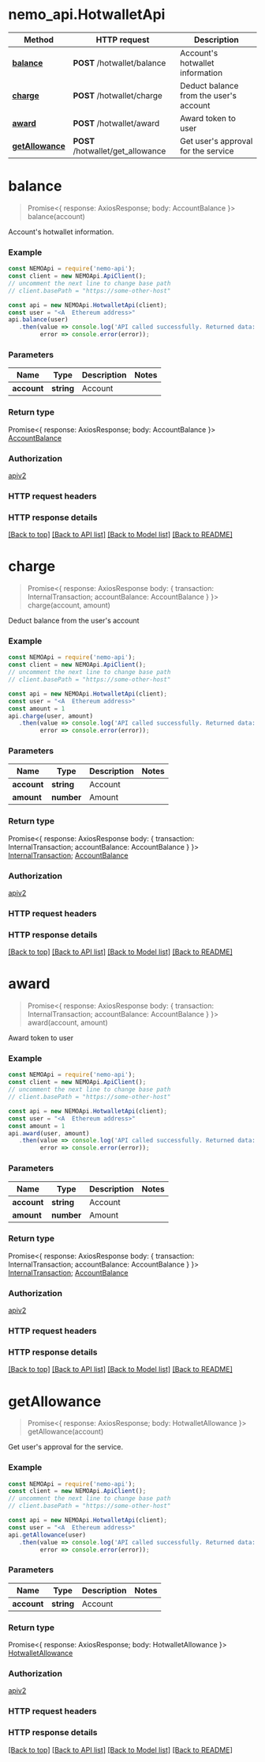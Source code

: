 # nemo_api.HotwalletApi

Method | HTTP request | Description
------------- | ------------- | -------------
[**balance**](HotwalletApi.md#balance) | **POST** /hotwallet/balance | Account's hotwallet information
[**charge**](HotwalletApi.md#charge) | **POST** /hotwallet/charge | Deduct balance from the user's account
[**award**](HotwalletApi.md#award) | **POST** /hotwallet/award | Award token to user
[**getAllowance**](HotwalletApi.md#getAllowance) | **POST** /hotwallet/get_allowance | Get user's approval for the service

# **balance**
> Promise<{ response: AxiosResponse; body: AccountBalance }> balance(account)

Account's hotwallet information.

### Example

```typescript
const NEMOApi = require('nemo-api');
const client = new NEMOApi.ApiClient();
// uncomment the next line to change base path
// client.basePath = "https://some-other-host"

const api = new NEMOApi.HotwalletApi(client);
const user = "<A  Ethereum address>"
api.balance(user)
   .then(value => console.log('API called successfully. Returned data: ', value.body),
         error => console.error(error));
```

### Parameters

Name | Type | Description  | Notes
------------- | ------------- | ------------- | -------------
 **account** | **string**| Account | 


### Return type

Promise<{ response: AxiosResponse; body: AccountBalance }> [AccountBalance](AccountBalance.md)

### Authorization

[apiv2](../README.md#apiv2)

### HTTP request headers

### HTTP response details

[[Back to top]](#) [[Back to API list]](../README.md#documentation-for-api-endpoints) [[Back to Model list]](../README.md#documentation-for-models) [[Back to README]](../README.md)

# **charge**
> Promise<{
    response: AxiosResponse
    body: { transaction: InternalTransaction; accountBalance: AccountBalance }
}> charge(account, amount)

Deduct balance from the user's account

### Example

```typescript
const NEMOApi = require('nemo-api');
const client = new NEMOApi.ApiClient();
// uncomment the next line to change base path
// client.basePath = "https://some-other-host"

const api = new NEMOApi.HotwalletApi(client);
const user = "<A  Ethereum address>"
const amount = 1
api.charge(user, amount)
   .then(value => console.log('API called successfully. Returned data: ', value.body),
         error => console.error(error));
```

### Parameters

Name | Type | Description  | Notes
------------- | ------------- | ------------- | -------------
 **account** | **string**| Account | 
 **amount** | **number**| Amount | 

### Return type

Promise<{
    response: AxiosResponse
    body: { transaction: InternalTransaction; accountBalance: AccountBalance }
}> [InternalTransaction](InternalTransaction.md); [AccountBalance](AccountBalance.md)

### Authorization

[apiv2](../README.md#apiv2)

### HTTP request headers

### HTTP response details

[[Back to top]](#) [[Back to API list]](../README.md#documentation-for-api-endpoints) [[Back to Model list]](../README.md#documentation-for-models) [[Back to README]](../README.md)

# **award**
> Promise<{
    response: AxiosResponse
    body: { transaction: InternalTransaction; accountBalance: AccountBalance }
}> award(account, amount)


Award token to user

### Example

```typescript
const NEMOApi = require('nemo-api');
const client = new NEMOApi.ApiClient();
// uncomment the next line to change base path
// client.basePath = "https://some-other-host"

const api = new NEMOApi.HotwalletApi(client);
const user = "<A  Ethereum address>"
const amount = 1
api.award(user, amount)
   .then(value => console.log('API called successfully. Returned data: ', value.body),
         error => console.error(error));
```

### Parameters

Name | Type | Description  | Notes
------------- | ------------- | ------------- | -------------
 **account** | **string**| Account | 
 **amount** | **number**| Amount | 

### Return type

Promise<{
    response: AxiosResponse
    body: { transaction: InternalTransaction; accountBalance: AccountBalance }
}> [InternalTransaction](InternalTransaction.md); [AccountBalance](AccountBalance.md)

### Authorization

[apiv2](../README.md#apiv2)

### HTTP request headers

### HTTP response details

[[Back to top]](#) [[Back to API list]](../README.md#documentation-for-api-endpoints) [[Back to Model list]](../README.md#documentation-for-models) [[Back to README]](../README.md)

# **getAllowance**
> Promise<{ response: AxiosResponse; body: HotwalletAllowance }> getAllowance(account)

Get user's approval for the service.

### Example

```typescript
const NEMOApi = require('nemo-api');
const client = new NEMOApi.ApiClient();
// uncomment the next line to change base path
// client.basePath = "https://some-other-host"

const api = new NEMOApi.HotwalletApi(client);
const user = "<A  Ethereum address>"
api.getAllowance(user)
   .then(value => console.log('API called successfully. Returned data: ', value.body),
         error => console.error(error));
```

### Parameters

Name | Type | Description  | Notes
------------- | ------------- | ------------- | -------------
 **account** | **string**| Account | 

### Return type

Promise<{ response: AxiosResponse; body: HotwalletAllowance }> [HotwalletAllowance](HotwalletAllowance.md)

### Authorization

[apiv2](../README.md#apiv2)

### HTTP request headers

### HTTP response details

[[Back to top]](#) [[Back to API list]](../README.md#documentation-for-api-endpoints) [[Back to Model list]](../README.md#documentation-for-models) [[Back to README]](../README.md)
